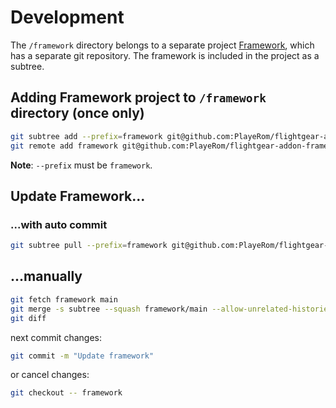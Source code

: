 Development
===========

The `/framework` directory belongs to a separate project [Framework](https://github.com/PlayeRom/flightgear-addon-framework), which has a separate git repository. The framework is included in the project as a subtree.


## Adding Framework project to `/framework` directory (once only)

```bash
git subtree add --prefix=framework git@github.com:PlayeRom/flightgear-addon-framework.git main --squash
git remote add framework git@github.com:PlayeRom/flightgear-addon-framework.git
```

**Note**: `--prefix` must be `framework`.

## Update Framework...

### ...with auto commit

```bash
git subtree pull --prefix=framework git@github.com:PlayeRom/flightgear-addon-framework.git main --squash
```

## ...manually

```bash
git fetch framework main
git merge -s subtree --squash framework/main --allow-unrelated-histories
git diff
```

next commit changes:

```bash
git commit -m "Update framework"
```

or cancel changes:

```bash
git checkout -- framework
```
